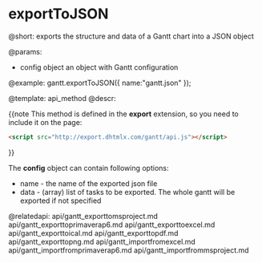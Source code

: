 exportToJSON
=============

@short:
	exports the structure and data of a Gantt chart into a JSON object

@params:

- config 	object		an object with Gantt configuration


@example:
gantt.exportToJSON({
	name:"gantt.json"
});


@template:	api_method
@descr:

{{note This method is defined in the **export** extension, so you need to include it on the page:
~~~html
<script src="http://export.dhtmlx.com/gantt/api.js"></script>  
~~~
}}



The **config** object can contain following options:

- name - the name of the exported json file
- data - (array) list of tasks to be exported. The whole gantt will be exported if not specified


@relatedapi:
api/gantt_exporttomsproject.md
api/gantt_exporttoprimaverap6.md
api/gantt_exporttoexcel.md
api/gantt_exporttoical.md
api/gantt_exporttopdf.md
api/gantt_exporttopng.md
api/gantt_importfromexcel.md
api/gantt_importfromprimaverap6.md
api/gantt_importfrommsproject.md
